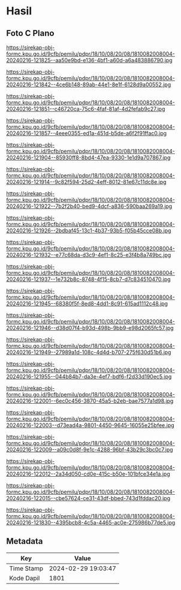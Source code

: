 # Hasil

## Foto C Plano

https://sirekap-obj-formc.kpu.go.id/9cfb/pemilu/pdpr/18/10/08/20/08/1810082008004-20240216-121825--aa50e9bd-e136-4bf1-a60d-a6a483886790.jpg

https://sirekap-obj-formc.kpu.go.id/9cfb/pemilu/pdpr/18/10/08/20/08/1810082008004-20240216-121842--4ce6b148-89ab-44e1-8e1f-6128d9a00552.jpg

https://sirekap-obj-formc.kpu.go.id/9cfb/pemilu/pdpr/18/10/08/20/08/1810082008004-20240216-121851--c46720ca-75c6-4faf-81af-4d2fefab9c27.jpg

https://sirekap-obj-formc.kpu.go.id/9cfb/pemilu/pdpr/18/10/08/20/08/1810082008004-20240216-121857--4eee0355-ed1a-451d-b5de-a6f2f91ffac0.jpg

https://sirekap-obj-formc.kpu.go.id/9cfb/pemilu/pdpr/18/10/08/20/08/1810082008004-20240216-121904--85930ff8-8bd4-47ea-9330-1e1d9a707867.jpg

https://sirekap-obj-formc.kpu.go.id/9cfb/pemilu/pdpr/18/10/08/20/08/1810082008004-20240216-121914--9c82f594-25d2-4eff-8012-81e67c11dc8e.jpg

https://sirekap-obj-formc.kpu.go.id/9cfb/pemilu/pdpr/18/10/08/20/08/1810082008004-20240216-121922--7b2f2b40-bed9-4dcf-a836-590baa269a19.jpg

https://sirekap-obj-formc.kpu.go.id/9cfb/pemilu/pdpr/18/10/08/20/08/1810082008004-20240216-121926--2bdbaf45-13c1-4b37-93b5-f05b45cce08b.jpg

https://sirekap-obj-formc.kpu.go.id/9cfb/pemilu/pdpr/18/10/08/20/08/1810082008004-20240216-121932--e77c68da-d3c9-4ef1-8c25-e3f4b8a749bc.jpg

https://sirekap-obj-formc.kpu.go.id/9cfb/pemilu/pdpr/18/10/08/20/08/1810082008004-20240216-121937--1e732b8c-8748-4f15-8cb7-d7c834510470.jpg

https://sirekap-obj-formc.kpu.go.id/9cfb/pemilu/pdpr/18/10/08/20/08/1810082008004-20240216-121945--68380f5f-8ed8-4dd1-8c91-615ad1112c48.jpg

https://sirekap-obj-formc.kpu.go.id/9cfb/pemilu/pdpr/18/10/08/20/08/1810082008004-20240216-121946--d38d07f4-b93d-498b-9bb9-e98d2065fc57.jpg

https://sirekap-obj-formc.kpu.go.id/9cfb/pemilu/pdpr/18/10/08/20/08/1810082008004-20240216-121949--27989a1d-108c-4d4d-b707-275f630d51b6.jpg

https://sirekap-obj-formc.kpu.go.id/9cfb/pemilu/pdpr/18/10/08/20/08/1810082008004-20240216-121955--044b84b7-da3e-4ef7-bdf6-f2d33d190ec5.jpg

https://sirekap-obj-formc.kpu.go.id/9cfb/pemilu/pdpr/18/10/08/20/08/1810082008004-20240216-122001--6ec0c456-3870-45a5-b2eb-bae7577a1d98.jpg

https://sirekap-obj-formc.kpu.go.id/9cfb/pemilu/pdpr/18/10/08/20/08/1810082008004-20240216-122003--d73ead4a-9801-4450-9645-16055e25bfee.jpg

https://sirekap-obj-formc.kpu.go.id/9cfb/pemilu/pdpr/18/10/08/20/08/1810082008004-20240216-122009--a09c0d8f-9e1c-4288-96bf-43b29c3bc0c7.jpg

https://sirekap-obj-formc.kpu.go.id/9cfb/pemilu/pdpr/18/10/08/20/08/1810082008004-20240216-122012--2a34d050-cd0e-415c-b50e-101bfce34e1a.jpg

https://sirekap-obj-formc.kpu.go.id/9cfb/pemilu/pdpr/18/10/08/20/08/1810082008004-20240216-122015--cbe57624-ce31-43df-bbed-743d1fddac20.jpg

https://sirekap-obj-formc.kpu.go.id/9cfb/pemilu/pdpr/18/10/08/20/08/1810082008004-20240216-121830--4395bcb8-4c5a-4465-ac0e-275986b77de5.jpg


## Metadata

| Key        | Value               |
| ---------- | ------------------- |
| Time Stamp | 2024-02-29 19:03:47 |
| Kode Dapil | 1801                |



